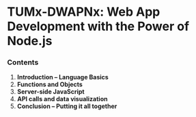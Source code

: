 # **TUMx-DWAPNx: Web App Development with the Power of Node.js**

### Contents

1.  **Introduction – Language Basics**
2.  **Functions and Objects**
3.  **Server-side JavaScript**
4.  **API calls and data visualization**
5.  **Conclusion – Putting it all together**
